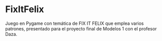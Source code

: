 # FixItFelix
Juego en Pygame con temática de FIX IT FELIX que emplea varios patrones, presentado para el proyecto final de Modelos 1 con el profesor Daza.

